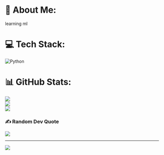 # 💫 About Me:
learning ml 


# 💻 Tech Stack:
![Python](https://img.shields.io/badge/python-3670A0?style=for-the-badge&logo=python&logoColor=ffdd54)
# 📊 GitHub Stats:
![](https://github-readme-stats.vercel.app/api?username=abhishekkuniyal&theme=radical&hide_border=false&include_all_commits=false&count_private=false)<br/>
![](https://nirzak-streak-stats.vercel.app/?user=abhishekkuniyal&theme=radical&hide_border=false)<br/>
![](https://github-readme-stats.vercel.app/api/top-langs/?username=abhishekkuniyal&theme=radical&hide_border=false&include_all_commits=false&count_private=false&layout=compact)

### ✍️ Random Dev Quote
![](https://quotes-github-readme.vercel.app/api?type=horizontal&theme=radical)

---
[![](https://visitcount.itsvg.in/api?id=abhishekkuniyal&icon=0&color=0)](https://visitcount.itsvg.in)

<!-- Proudly created with GPRM ( https://gprm.itsvg.in ) -->
